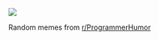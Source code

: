 ![](https://preview.redd.it/ny9nhx2mnwhe1.png?width=320&crop=smart&auto=webp&s=86352811c8a0323bf090e54e893d08d72c5a63c7)

 Random memes from [r/ProgrammerHumor](https://www.reddit.com/r/ProgrammerHumor/)
